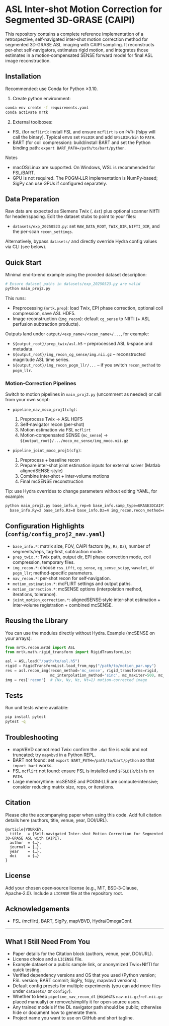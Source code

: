 # ASL Inter‑shot Motion Correction for Segmented 3D‑GRASE (CAIPI)

This repository contains a complete reference implementation of a retrospective, self‑navigated inter‑shot motion correction method for segmented 3D‑GRASE ASL imaging with CAIPI sampling. It reconstructs per‑shot self‑navigators, estimates rigid motion, and integrates those estimates in a motion‑compensated SENSE forward model for final ASL image reconstruction.

## Installation
Recommended: use Conda for Python ≥3.10.

1) Create python environment:

```bash
conda env create -f requirements.yaml
conda activate mrtk
```

2) External toolboxes:
- FSL (for `mcflirt`): install FSL and ensure `mcflirt` is on `PATH` (fslpy will call the binary). Typical envs set `FSLDIR` and add `$FSLDIR/bin` to `PATH`.
- BART (for coil compression): build/install BART and set the Python binding path: `export BART_PATH=/path/to/bart/python`.

Notes
- macOS/Linux are supported. On Windows, WSL is recommended for FSL/BART.
- GPU is not required. The POGM‑LLR implementation is NumPy‑based; SigPy can use GPUs if configured separately.

## Data Preparation
Raw data are expected as Siemens Twix (`.dat`) plus optional scanner NIfTI for header/spacing. Edit the dataset stubs to point to your files:
- `datasets/exp_20250523.py`: set `RAW_DATA_ROOT`, `TWIX_DIR`, `NIFTI_DIR`, and the per‑scan `recon_settings`.

Alternatively, bypass `datasets/` and directly override Hydra config values via CLI (see below).

## Quick Start
Minimal end‑to‑end example using the provided dataset description:

```bash
# Ensure dataset paths in datasets/exp_20250523.py are valid
python main_proj2.py
```

This runs:
- Preprocessing (`mrtk.prep`): load Twix, EPI phase correction, optional coil compression, save ASL HDF5.
- Image reconstruction (`img_recon`): default `cg_sense` to NIfTI (+ ASL perfusion subtraction products).

Outputs land under `output/<exp_name>/<scan_name>/...`, for example:
- `${output_root}/prep_twix/asl.h5` – preprocessed ASL k‑space and metadata.
- `${output_root}/img_recon_cg_sense/img.nii.gz` – reconstructed magnitude ASL time series.
- `${output_root}/img_recon_pogm_llr/...` – if you switch `recon_method` to `pogm_llr`.

### Motion‑Correction Pipelines
Switch to motion pipelines in `main_proj2.py` (uncomment as needed) or call from your own script:

- `pipeline_nav_moco_proj1(cfg)`:
  1) Preprocess Twix → ASL HDF5
  2) Self‑navigator recon (per‑shot)
  3) Motion estimation via FSL `mcflirt`
  4) Motion‑compensated SENSE (`mc_sense`) → `${output_root}/.../moco_mc_sense/img_moco.nii.gz`

- `pipeline_joint_moco_proj1(cfg)`:
  1) Preprocess + baseline recon
  2) Prepare inter‑shot joint estimation inputs for external solver (Matlab alignedSENSE‑style)
  3) Combine inter‑shot + inter‑volume motions
  4) Final mcSENSE reconstruction

Tip: use Hydra overrides to change parameters without editing YAML, for example:

```bash
python main_proj2.py base_info.n_rep=6 base_info.samp_type=GRASE3DCAIPI \
  base_info.Ry=2 base_info.Rz=8 base_info.Dz=4 img_recon.recon_method=cg_sense
```

## Configuration Highlights (`config/config_proj2_nav.yaml`)
- `base_info.*`: matrix size, FOV, CAIPI factors (`Ry`, `Rz`, `Dz`), number of segments/reps, tag‑first, subtraction mode.
- `prep_twix.*`: Twix path, output dir, EPI phase correction mode, coil compression, temporary files.
- `img_recon.*`: choose `rss_ifft`, `cg_sense`, `cg_sense_scipy`, `wavelet`, or `pogm_llr`; method‑specific parameters.
- `nav_recon.*`: per‑shot recon for self‑navigation.
- `motion_estimation.*`: mcFLIRT settings and output paths.
- `motion_correction.*`: mcSENSE options (interpolation method, iterations, tolerance).
- `joint_motion_correction.*`: alignedSENSE‑style inter‑shot estimation + inter‑volume registration + combined mcSENSE.

## Reusing the Library
You can use the modules directly without Hydra. Example (mcSENSE on your arrays):

```python
from mrtk.recon.mr3d import ASL
from mrtk.math.rigid_transform import RigidTransformList

asl = ASL.load("/path/to/asl.h5")
rigid = RigidTransformList.load_from_npy("/path/to/motion_par.npy")
res = asl.recon_img(recon_method='mc_sense', rigid_transforms=rigid,
                    mc_interpolation_method='sinc', mc_maxiter=500, mc_atol=1e-6)
img = res['recon']  # (Nx, Ny, Nz, Nt=1) motion‑corrected image
```

## Tests
Run unit tests where available:

```bash
pip install pytest
pytest -q
```

## Troubleshooting
- mapVBVD cannot read Twix: confirm the `.dat` file is valid and not truncated; try `mapvbvd` in a Python REPL.
- BART not found: set `export BART_PATH=/path/to/bart/python` so that `import bart` works.
- FSL `mcflirt` not found: ensure FSL is installed and `$FSLDIR/bin` is on `PATH`.
- Large memory/time: mcSENSE and POGM‑LLR are compute‑intensive; consider reducing matrix size, reps, or iterations.

## Citation
Please cite the accompanying paper when using this code. Add full citation details here (authors, title, venue, year, DOI/URL).

```
@article{YOURKEY,
  title   = {Self‑navigated Inter‑shot Motion Correction for Segmented 3D‑GRASE ASL with CAIPI},
  author  = {…},
  journal = {…},
  year    = {…},
  doi     = {…}
}
```

## License
Add your chosen open‑source license (e.g., MIT, BSD‑3‑Clause, Apache‑2.0). Include a `LICENSE` file at the repository root.

## Acknowledgements
- FSL (mcflirt), BART, SigPy, mapVBVD, Hydra/OmegaConf.

---

## What I Still Need From You
- Paper details for the Citation block (authors, venue, year, DOI/URL).
- License choice and a `LICENSE` file.
- Example dataset or a public sample link, or anonymized Twix+NIfTI for quick testing.
- Verified dependency versions and OS that you used (Python version; FSL version; BART commit; SigPy, fslpy, mapvbvd versions).
- Default config presets for multiple experiments (you can add more files under `datasets/` or `config/`).
- Whether to keep `pipeline_nav_recon_dl` (expects `nav.nii.gz`/`ref.nii.gz` placed manually) or remove/simplify it for open‑source users.
- Any trained models if the DL navigator path should be public; otherwise hide or document how to generate them.
- Project name you want to use on GitHub and short tagline.

